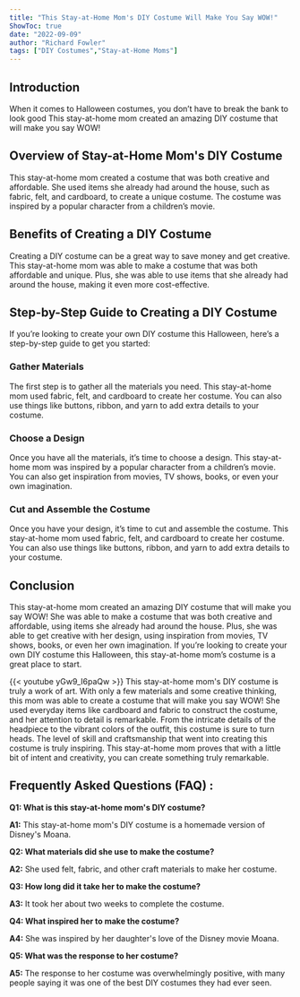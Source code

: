 ```yaml
---
title: "This Stay-at-Home Mom's DIY Costume Will Make You Say WOW!"
ShowToc: true 
date: "2022-09-09"
author: "Richard Fowler" 
tags: ["DIY Costumes","Stay-at-Home Moms"]
---
```

## Introduction

When it comes to Halloween costumes, you don’t have to break the bank to look good This stay-at-home mom created an amazing DIY costume that will make you say WOW! 

## Overview of Stay-at-Home Mom's DIY Costume

This stay-at-home mom created a costume that was both creative and affordable. She used items she already had around the house, such as fabric, felt, and cardboard, to create a unique costume. The costume was inspired by a popular character from a children’s movie. 

## Benefits of Creating a DIY Costume

Creating a DIY costume can be a great way to save money and get creative. This stay-at-home mom was able to make a costume that was both affordable and unique. Plus, she was able to use items that she already had around the house, making it even more cost-effective. 

## Step-by-Step Guide to Creating a DIY Costume

If you’re looking to create your own DIY costume this Halloween, here’s a step-by-step guide to get you started: 

### Gather Materials 

The first step is to gather all the materials you need. This stay-at-home mom used fabric, felt, and cardboard to create her costume. You can also use things like buttons, ribbon, and yarn to add extra details to your costume. 

### Choose a Design 

Once you have all the materials, it’s time to choose a design. This stay-at-home mom was inspired by a popular character from a children’s movie. You can also get inspiration from movies, TV shows, books, or even your own imagination. 

### Cut and Assemble the Costume 

Once you have your design, it’s time to cut and assemble the costume. This stay-at-home mom used fabric, felt, and cardboard to create her costume. You can also use things like buttons, ribbon, and yarn to add extra details to your costume. 

## Conclusion

This stay-at-home mom created an amazing DIY costume that will make you say WOW! She was able to make a costume that was both creative and affordable, using items she already had around the house. Plus, she was able to get creative with her design, using inspiration from movies, TV shows, books, or even her own imagination. If you’re looking to create your own DIY costume this Halloween, this stay-at-home mom’s costume is a great place to start.

{{< youtube yGw9_I6paQw >}} 
This stay-at-home mom's DIY costume is truly a work of art. With only a few materials and some creative thinking, this mom was able to create a costume that will make you say WOW! She used everyday items like cardboard and fabric to construct the costume, and her attention to detail is remarkable. From the intricate details of the headpiece to the vibrant colors of the outfit, this costume is sure to turn heads. The level of skill and craftsmanship that went into creating this costume is truly inspiring. This stay-at-home mom proves that with a little bit of intent and creativity, you can create something truly remarkable.

## Frequently Asked Questions (FAQ) :
**Q1: What is this stay-at-home mom's DIY costume?**

**A1:** This stay-at-home mom's DIY costume is a homemade version of Disney's Moana. 

**Q2: What materials did she use to make the costume?**

**A2:** She used felt, fabric, and other craft materials to make her costume. 

**Q3: How long did it take her to make the costume?**

**A3:** It took her about two weeks to complete the costume. 

**Q4: What inspired her to make the costume?**

**A4:** She was inspired by her daughter's love of the Disney movie Moana. 

**Q5: What was the response to her costume?**

**A5:** The response to her costume was overwhelmingly positive, with many people saying it was one of the best DIY costumes they had ever seen.




